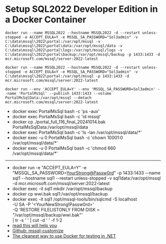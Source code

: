 # Setup SQL2022 Developer Edition in a Docker Container

`docker run --name MSSQL2022 --hostname MSSQL2022 -d --restart unless-stopped -e ACCEPT_EULA=Y -e MSSQL_SA_PASSWORD="Sol3admin" -v C:\data\mssql\2022\portal:/var/opt/mssql -v C:\data\mssql\2022\portal\data:/var/opt/mssql/data -v C:\data\mssql\2022\portal\logs:/var/opt/mssql/logs -v C:\data\mssql\2022\portal\backup:/var/opt/mssql/backup -p 1433:1433 -d mcr.microsoft.com/mssql/server:2022-latest`

`docker run --name MSSQL2022 --hostname MSSQL2022 -d --restart unless-stopped -e ACCEPT_EULA=Y -e MSSQL_SA_PASSWORD="Sol3admin" -v C:\data\mssql\2022\portal:/var/opt/mssql -p 1433:1433 -d mcr.microsoft.com/mssql/server:2022-latest`

`docker run --env 'ACCEPT_EULA=Y' --env 'MSSQL_SA_PASSWORD=Sol3admin' --name 'PortalMsSql' --publish 1433:1433 --volume PortalMsSqlData:/var/opt/mssql --detach mcr.microsoft.com/mssql/server:2022-latest`

- docker exec PortalMsSql bash -c 'ps -aux'
- docker exec PortalMsSql bash -c 'id mssql' 
- docker cp ./portal_full_116_final_20241014.bak PortalMsSqlData:/var/opt/mssql/data
- docker exec PortalMsSql bash -c 'ls -lan /var/opt/mssql/data/*'
- docker exec -u 0 PortalMsSql bash -c 'chown 10001:0 /var/opt/mssql/data/*'
- docker exec -u 0 PortalMsSql bash -c 'chmod 660 /var/opt/mssql/data/*'

----

- docker run -e "ACCEPT_EULA=Y" -e "MSSQL_SA_PASSWORD=<YourStrong@Passw0rd>" -p 1433:1433 --name sql1 --hostname sql1 --restart unless-stopped  -v sql1data:/var/opt/mssql -d mcr.microsoft.com/mssql/server:2022-latest
- docker exec -it sql1 mkdir /var/opt/mssql/backup
- docker cp wwi.bak sql1:/var/opt/mssql/backup
- docker exec -it sql1 /opt/mssql-tools/bin/sqlcmd -S localhost \
   -U SA -P '<YourNewStrong!Passw0rd>' \
   -Q 'RESTORE FILELISTONLY FROM DISK = "/var/opt/mssql/backup/wwi.bak"' \
   | tr -s ' ' | cut -d ' ' -f 1-2
- [read this will help you](https://learn.microsoft.com/en-us/sql/linux/tutorial-restore-backup-in-sql-server-container?view=sql-server-ver16&tabs=cli) 
- [Github: mssql-customize](https://github.com/microsoft/mssql-docker/tree/master/linux/preview/examples/mssql-customize)
- [The cleanest way to use Docker for testing in .NET](https://www.youtube.com/watch?v=8IRNC7qZBmk)